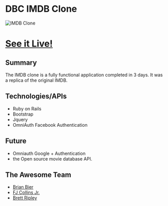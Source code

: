 # DBC IMDB Clone

![IMDB Clone][logo]

# [See it Live!](https://peaceful-cliffs-77840.herokuapp.com/)

[logo]: https://66.media.tumblr.com/72dceeb5be43491f22935d8457e263d9/tumblr_o6vbhml77m1ubupxao1_1280.png "IMDB clone"


## Summary

The IMDB clone is a fully functional application completed in 3 days. It was a replica of the original IMDB. 

## Technologies/APIs

* Ruby on Rails
* Bootstrap
* Jquery 
* OmniAuth Facebook Authentication

## Future 

* Omniauth Google + Authentication
* the Open source movie database API.

## The Awesome Team

* [Brian Bier](https://github.com/brianbier)
* [FJ Collins Jr.](https://github.com/FJunior225)
* [Brett Ripley](https://github.com/drumguy16)

